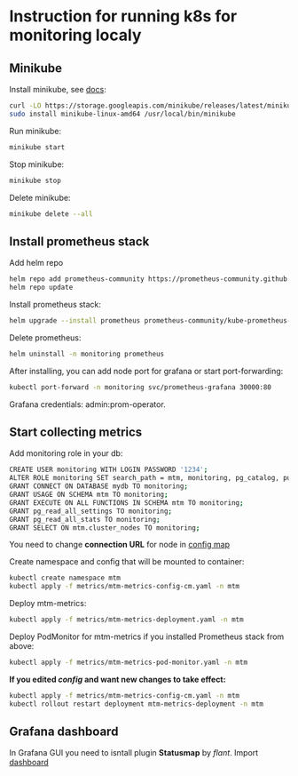 # Instruction for running k8s for monitoring localy

## Minikube

Install minikube, see [docs](https://minikube.sigs.k8s.io/docs/start/):
```bash
curl -LO https://storage.googleapis.com/minikube/releases/latest/minikube-linux-amd64
sudo install minikube-linux-amd64 /usr/local/bin/minikube
```

Run minikube:
```bash
minikube start
```

Stop minikube:
```bash
minikube stop
```

Delete minikube:
```bash
minikube delete --all
```

## Install prometheus stack

Add helm repo
```bash
helm repo add prometheus-community https://prometheus-community.github.io/helm-charts
helm repo update
```

Install prometheus stack:
```bash
helm upgrade --install prometheus prometheus-community/kube-prometheus-stack -n monitoring --create-namespace
```

Delete prometheus:
```bash
helm uninstall -n monitoring prometheus
```

After installing, you can add node port for grafana or start port-forwarding:
```bash
kubectl port-forward -n monitoring svc/prometheus-grafana 30000:80
```
Grafana credentials: admin:prom-operator.

## Start collecting metrics
 
Add monitoring role in your db:
```bash
CREATE USER monitoring WITH LOGIN PASSWORD '1234';
ALTER ROLE monitoring SET search_path = mtm, monitoring, pg_catalog, public;
GRANT CONNECT ON DATABASE mydb TO monitoring;
GRANT USAGE ON SCHEMA mtm TO monitoring;
GRANT EXECUTE ON ALL FUNCTIONS IN SCHEMA mtm TO monitoring;
GRANT pg_read_all_settings TO monitoring;
GRANT pg_read_all_stats TO monitoring;
GRANT SELECT ON mtm.cluster_nodes TO monitoring;
```

You need to change **connection URL** for node in [config map](metrics/mtm-metrics-config-cm.yaml)

Create namespace and config that will be mounted to container:
```bash
kubectl create namespace mtm
kubectl apply -f metrics/mtm-metrics-config-cm.yaml -n mtm
```

Deploy mtm-metrics:
```bash
kubectl apply -f metrics/mtm-metrics-deployment.yaml -n mtm
```

Deploy PodMonitor for mtm-metrics if you installed Prometheus stack from above:
```bash
kubectl apply -f metrics/mtm-metrics-pod-monitor.yaml -n mtm
```

**If you edited _config_ and want new changes to take effect:**
```bash
kubectl apply -f metrics/mtm-metrics-config-cm.yaml -n mtm
kubectl rollout restart deployment mtm-metrics-deployment -n mtm
```

## Grafana dashboard

In Grafana GUI you need to isntall plugin **Statusmap** by _flant_.
Import [dashboard](../../metrics/grafana/nodes.json)

